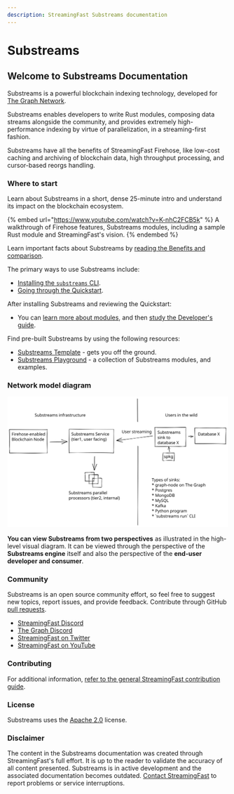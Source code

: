```yaml
---
description: StreamingFast Substreams documentation
---
```


# Substreams

## Welcome to Substreams Documentation

Substreams is a powerful blockchain indexing technology, developed for [The Graph Network](https://thegraph.com).

Substreams enables developers to write Rust modules, composing data streams alongside the community, and provides extremely high-performance indexing by virtue of parallelization, in a streaming-first fashion.

Substreams have all the benefits of StreamingFast Firehose, like low-cost caching and archiving of blockchain data, high throughput processing, and cursor-based reorgs handling.

### Where to start

Learn about Substreams in a short, dense 25-minute intro and understand its impact on the blockchain ecosystem.

{% embed url="https://www.youtube.com/watch?v=K-nhC2FCB5k" %}
A walkthrough of Firehose features, Substreams modules, including a sample Rust module and StreamingFast's vision.
{% endembed %}

Learn important facts about Substreams by [reading the Benefits and comparison](concept-and-fundamentals/benefits/).

The primary ways to use Substreams include:

* [Installing the `substreams` CLI](getting-started/installing-the-cli.md).
* [Going through the Quickstart](getting-started/quickstart.md).

After installing Substreams and reviewing the Quickstart:

* You can [learn more about modules](concepts-and-fundamentals/modules.md), and then [study the Developer's guide](developers-guide/overview.md).

Find pre-built Substreams by using the following resources:

* [Substreams Template](https://github.com/streamingfast/substreams-template) - gets you off the ground.
* [Substreams Playground](https://github.com/streamingfast/substreams-playground) - a collection of Substreams modules, and examples.

### Network model diagram

<img src=".gitbook/assets/substreams.excalidraw (1).svg" alt="" class="gitbook-drawing">

**You can view Substreams from two perspectives** as illustrated in the high-level visual diagram. It can be viewed through the perspective of the **Substreams engine** itself and also the perspective of the **end-user developer and consumer**.

### Community

Substreams is an open source community effort, so feel free to suggest new topics, report issues, and provide feedback. Contribute through GitHub [pull requests](https://docs.github.com/en/pull-requests/collaborating-with-pull-requests/proposing-changes-to-your-work-with-pull-requests/about-pull-requests).

* [StreamingFast Discord](https://discord.gg/mYPcRAzeVN)
* [The Graph Discord](https://discord.gg/vtvv7FP)
* [StreamingFast on Twitter](https://twitter.com/streamingfastio)
* [StreamingFast on YouTube](https://www.youtube.com/c/streamingfast)

### Contributing

For additional information, [refer to the general StreamingFast contribution guide](https://github.com/streamingfast/streamingfast/blob/master/CONTRIBUTING.md).

### License

Substreams uses the [Apache 2.0](../LICENSE/) license.

### Disclaimer

The content in the Substreams documentation was created through StreamingFast's full effort. It is up to the reader to validate the accuracy of all content presented. Substreams is in active development and the associated documentation becomes outdated. [Contact StreamingFast](https://discord.gg/mYPcRAzeVN) to report problems or service interruptions.
